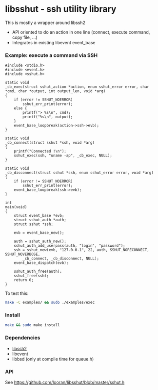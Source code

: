 libsshut - ssh utility library
==============================

This is mostly a wrapper around libssh2
* API oriented to do an action in one line (connect, execute command, copy file, ...)
* Integrates in existing libevent event_base

### Example: execute a command via SSH

```
#include <stdio.h>
#include <event.h>
#include <sshut.h>

static void
_cb_exec(struct sshut_action *action, enum sshut_error error, char *cmd, char *output, int output_len, void *arg)
{
	if (error != SSHUT_NOERROR)
		sshut_err_print(error);
	else {
		printf("> %s\n", cmd);
		printf("%s\n", output);
	}
	event_base_loopbreak(action->ssh->evb);
}

static void
_cb_connect(struct sshut *ssh, void *arg)
{
	printf("Connected !\n");
	sshut_exec(ssh, "uname -ap", _cb_exec, NULL);
}

static void
_cb_disconnect(struct sshut *ssh, enum sshut_error error, void *arg)
{
	if (error != SSHUT_NOERROR)
		sshut_err_print(error);
	event_base_loopbreak(ssh->evb);
}

int
main(void)
{
	struct event_base *evb;
	struct sshut_auth *auth;
	struct sshut *ssh;

	evb = event_base_new();

	auth = sshut_auth_new();
	sshut_auth_add_userpass(auth, "login", "password");
	ssh = sshut_new(evb, "127.0.0.1", 22, auth, SSHUT_NORECONNECT, SSHUT_NOVERBOSE,
		_cb_connect, _cb_disconnect, NULL);
	event_base_dispatch(evb);

	sshut_auth_free(auth);
	sshut_free(ssh);
	return 0;
}
```

To test this:
```bash
make -C examples/ && sudo ./examples/exec
```

### Install

```bash
make && sudo make install
```

### Dependencies

* [libssh2](http://www.libssh2.org/)
* libevent
* libbsd (only at compile time for queue.h)

### API

See https://github.com/looran/libsshut/blob/master/sshut.h
